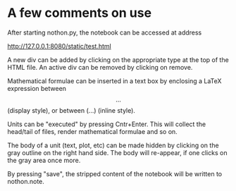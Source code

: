 A few comments on use
======

After starting nothon.py, the notebook can be accessed at address 

http://127.0.0.1:8080/static/test.html

A new div can be added by clicking on the appropriate type at the top of the HTML file. 
An active div can be removed by clicking on remove.

Mathematical formulae can be inserted in a text box by enclosing a LaTeX expression between 
$$...$$ (display style), or between \(...\) (inline style). 

Units can be "executed" by pressing Cntr+Enter. This will collect the head/tail of files, 
render mathematical formulae and so on. 

The body of a unit (text, plot, etc) can be made hidden by clicking on the gray outline 
on the right hand side. The body will re-appear, if one clicks on the gray area once more.

By pressing "save", the stripped content of the notebook will be written to nothon.note.
